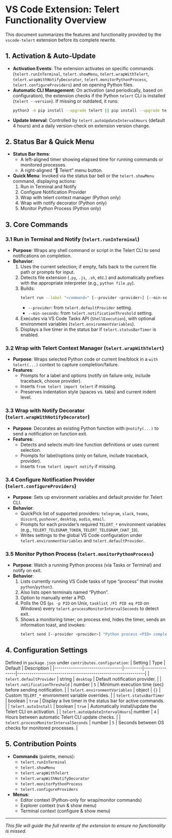 # VS Code Extension: Telert Functionality Overview

This document summarizes the features and functionality provided by the `vscode-telert` extension before its complete rewrite.

## 1. Activation & Auto-Update
- **Activation Events**: The extension activates on specific commands (`telert.runInTerminal`, `telert.showMenu`, `telert.wrapWithTelert`, `telert.wrapWithNotifyDecorator`, `telert.monitorPythonProcess`, `telert.configureProviders`) and on opening Python files.
- **Automatic CLI Management**: On activation (and periodically, based on configuration), the extension checks if the Python `telert` CLI is installed (`telert --version`). If missing or outdated, it runs:
  ```bash
  python3 -m pip install --upgrade telert || pip install --upgrade telert
  ```
- **Update Interval**: Controlled by `telert.autoUpdateIntervalHours` (default 4 hours) and a daily version-check on extension version change.

## 2. Status Bar & Quick Menu
- **Status Bar Items**:
  - A left-aligned timer showing elapsed time for running commands or monitored processes.
  - A right-aligned “🔔 Telert” menu button.
- **Quick Menu**: Invoked via the status bar bell or the `telert.showMenu` command, displaying actions:
  1. Run in Terminal and Notify
  2. Configure Notification Provider
  3. Wrap with telert context manager (Python only)
  4. Wrap with notify decorator (Python only)
  5. Monitor Python Process (Python only)

## 3. Core Commands

### 3.1 Run in Terminal and Notify (`telert.runInTerminal`)
- **Purpose**: Wraps any shell command or script in the Telert CLI to send notifications on completion.
- **Behavior**:
  1. Uses the current selection; if empty, falls back to the current file path or prompts for input.
  2. Detects file extension (`.py`, `.js`, `.sh`, etc.) and automatically prefixes with the appropriate interpreter (e.g., `python file.py`).
  3. Builds:
     ```bash
     telert run --label "<command>" [--provider <provider>] [--min-seconds N] <command>
     ```
     - `--provider`: from `telert.defaultProvider` setting.
     - `--min-seconds`: from `telert.notificationThreshold` setting.
  4. Executes via VS Code Tasks API (`ShellExecution`), with optional environment variables (`telert.environmentVariables`).
  5. Displays a live timer in the status bar if `telert.statusBarTimer` is enabled.

### 3.2 Wrap with Telert Context Manager (`telert.wrapWithTelert`)
- **Purpose**: Wraps selected Python code or current line/block in a `with telert(...)` context to capture completion/failure.
- **Features**:
  - Prompts for a label and options (notify on failure only, include traceback, choose provider).
  - Inserts `from telert import telert` if missing.
  - Preserves indentation style (spaces vs. tabs) and current indent level.

### 3.3 Wrap with Notify Decorator (`telert.wrapWithNotifyDecorator`)
- **Purpose**: Decorates an existing Python function with `@notify(...)` to send a notification on function exit.
- **Features**:
  - Detects and selects multi-line function definitions or uses current selection.
  - Prompts for label/options (only on failure, include traceback, provider).
  - Inserts `from telert import notify` if missing.

### 3.4 Configure Notification Provider (`telert.configureProviders`)
- **Purpose**: Sets up environment variables and default provider for Telert CLI.
- **Behavior**:
  - QuickPick list of supported providers: `telegram`, `slack`, `teams`, `discord`, `pushover`, `desktop`, `audio`, `email`.
  - Prompts for each provider’s required `TELERT_*` environment variables (e.g., `TELERT_TELEGRAM_TOKEN`, `TELERT_TELEGRAM_CHAT_ID`).
  - Writes settings to the global VS Code configuration under `telert.environmentVariables` and `telert.defaultProvider`.

### 3.5 Monitor Python Process (`telert.monitorPythonProcess`)
- **Purpose**: Watch a running Python process (via Tasks or Terminal) and notify on exit.
- **Behavior**:
  1. Lists currently running VS Code tasks of type “process” that invoke `python`/`python3`.
  2. Also lists open terminals named “Python”.
  3. Option to manually enter a PID.
  4. Polls the OS (`ps -p PID` on Unix, `tasklist /FI PID eq PID` on Windows) every `telert.processMonitorIntervalSeconds` to detect exit.
  5. Shows a monitoring timer; on process end, hides the timer, sends an information toast, and invokes:
     ```bash
     telert send [--provider <provider>] "Python process <PID> completed after <duration>"
     ```

## 4. Configuration Settings
Defined in `package.json` under `contributes.configuration`:
| Setting                         | Type    | Default        | Description                                                  |
|---------------------------------|---------|----------------|--------------------------------------------------------------|
| `telert.defaultProvider`        | string  | `desktop`      | Default notification provider.                               |
| `telert.notificationThreshold`  | number  | `5`            | Minimum execution time (sec) before sending notification.    |
| `telert.environmentVariables`   | object  | `{}`           | Custom `TELERT_*` environment variable overrides.            |
| `telert.statusBarTimer`         | boolean | `true`         | Display a live timer in the status bar for active commands.  |
| `telert.autoInstall`            | boolean | `true`         | Automatically install/update the Telert CLI on activation.   |
| `telert.autoUpdateIntervalHours`| number  | `4`            | Hours between automatic Telert CLI update checks.            |
| `telert.processMonitorIntervalSeconds` | number | `5`      | Seconds between OS checks for monitored processes.           |

## 5. Contribution Points
- **Commands** (palette, menus):
  - `telert.runInTerminal`
  - `telert.showMenu`
  - `telert.wrapWithTelert`
  - `telert.wrapWithNotifyDecorator`
  - `telert.monitorPythonProcess`
  - `telert.configureProviders`
- **Menus**:
  - Editor context (Python-only for wrap/monitor commands)
  - Explorer context (run & show menu)
  - Terminal context (configure & show menu)

---
*This file will guide the full rewrite of the extension to ensure no functionality is missed.*